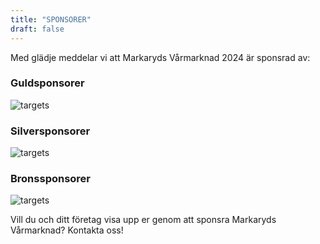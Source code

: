 ```yaml
---
title: "SPONSORER"
draft: false
---
```



Med glädje meddelar vi att Markaryds Vårmarknad 2024 är sponsrad av:

### Guldsponsorer

![targets](/img/guld.png)



### Silversponsorer

![targets](/img/silver.png)



### Bronssponsorer

![targets](/img/brons.png)




Vill du och ditt företag visa upp er genom att sponsra Markaryds Vårmarknad? Kontakta oss! 